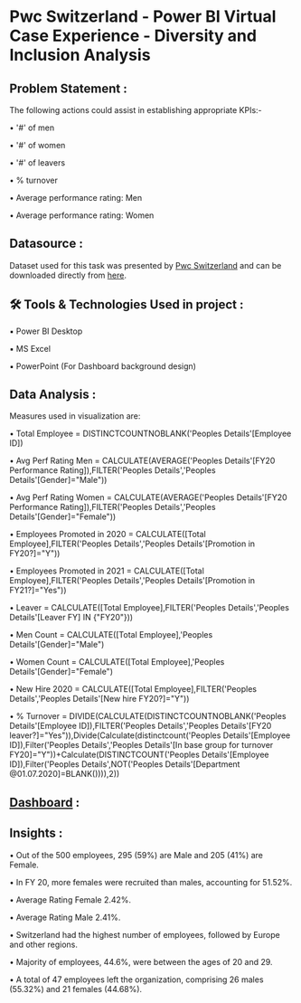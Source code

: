 # Pwc Switzerland - Power BI Virtual Case Experience - Diversity and Inclusion Analysis

## Problem Statement :
The following actions could assist in establishing appropriate KPIs:-

•  '#' of men

•  '#' of women

•  '#' of leavers

•  % turnover

•  Average performance rating: Men

•  Average performance rating: Women


## Datasource :
Dataset used for this task was presented by [Pwc Switzerland](https://www.pwc.ch/en/careers-with-pwc/students/virtual-case-experience.html) and can be downloaded directly from [here]().

## 🛠 Tools & Technologies Used in project :
▪ Power BI Desktop

▪ MS Excel

▪ PowerPoint (For Dashboard background design)

## Data Analysis :
Measures used in visualization are:

•  Total Employee = DISTINCTCOUNTNOBLANK('Peoples Details'[Employee ID])

•  Avg Perf Rating Men = CALCULATE(AVERAGE('Peoples Details'[FY20 Performance Rating]),FILTER('Peoples Details','Peoples Details'[Gender]="Male"))

•  Avg Perf Rating Women = CALCULATE(AVERAGE('Peoples Details'[FY20 Performance Rating]),FILTER('Peoples Details','Peoples Details'[Gender]="Female"))

•  Employees Promoted in 2020 = CALCULATE([Total Employee],FILTER('Peoples Details','Peoples Details'[Promotion in FY20?]="Y"))

•  Employees Promoted in 2021 = CALCULATE([Total Employee],FILTER('Peoples Details','Peoples Details'[Promotion in FY21?]="Yes"))

•  Leaver = CALCULATE([Total Employee],FILTER('Peoples Details','Peoples Details'[Leaver FY] IN {"FY20"}))

•  Men Count = CALCULATE([Total Employee],'Peoples Details'[Gender]="Male")

•  Women Count = CALCULATE([Total Employee],'Peoples Details'[Gender]="Female")

•  New Hire 2020 = CALCULATE([Total Employee],FILTER('Peoples Details','Peoples Details'[New hire FY20?]="Y"))

•  % Turnover = DIVIDE(CALCULATE(DISTINCTCOUNTNOBLANK('Peoples Details'[Employee ID]),FILTER('Peoples Details','Peoples Details'[FY20 leaver?]="Yes")),Divide(Calculate(distinctcount('Peoples Details'[Employee ID]),Filter('Peoples Details','Peoples Details'[In base group for turnover FY20]="Y"))+Calculate(DISTINCTCOUNT('Peoples Details'[Employee ID]),Filter('Peoples Details',NOT('Peoples Details'[Department @01.07.2020]=BLANK()))),2))

## [Dashboard](https://github.com/rashmi0007/customer_churn_analysis/blob/master/Customer_Churn_Analysis.pbix) :



## Insights :

•  Out of the 500 employees, 295 (59%) are Male and 205 (41%) are Female.

•  In FY 20, more females were recruited than males, accounting for 51.52%.

•  Average Rating Female 2.42%.

•  Average Rating Male 2.41%.

•  Switzerland had the highest number of employees, followed by Europe and other regions.

•  Majority of employees, 44.6%, were between the ages of 20 and 29.

•  A total of 47 employees left the organization, comprising 26 males (55.32%) and 21 females (44.68%).
